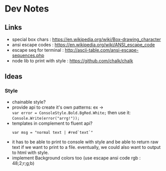# Dev Notes

## Links

* special box chars : https://en.wikipedia.org/wiki/Box-drawing_character
* ansi escape codes : https://en.wikipedia.org/wiki/ANSI_escape_code
* escape seq for terminal : http://ascii-table.com/ansi-escape-sequences.php
* node lib to print with style : https://github.com/chalk/chalk


## Ideas

### Style
* chainable style?
* provide api to create it's own patterns: 
    ex ->    
    `var error = ConsoleStyle.Bold.BgRed.White;`
    then use it: `Console.Write(error("arrg!"));`
* templates in complement to fluent api? 
    ```
    var msg = "normal text | #red`text`"
    ```
* it has to be able to print to console with style and be able to return
raw text if we want to print to a file. eventually, we could also want to output 
to html with style. 
* implement Background colors too (use escape ansi code rgb : 48;2;r;g;b)
